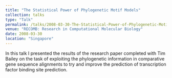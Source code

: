 ```yaml
---
title: "The Statistical Power of Phylogenetic Motif Models"
collection: talks
type: "Talk"
permalink: /talks/2008-03-30-The-Statistical-Power-of-Phylogenetic-Motif-Models
venue: "RECOMB: Research in Computational Molecular Biology"
date: 2008-03-30
location: "Singapore"
---
```


In this talk I presented the results of the research paper completed with Tim Bailey on the task of exploiting the 
phylogenetic information in comparative gene sequence alignments to try and improve
the prediction of transcription factor binding site prediction.


